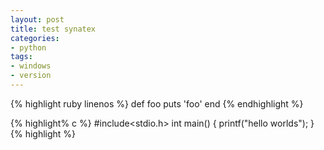```yaml
---
layout: post
title: test synatex
categories:
- python
tags:
- windows
- version
---
```



{% highlight ruby linenos %}
def foo
  puts 'foo'
end
{% endhighlight %}

{% highlight% c %}
#include<stdio.h>
int main()
{
	printf("hello worlds");
}
{% highlight %}


